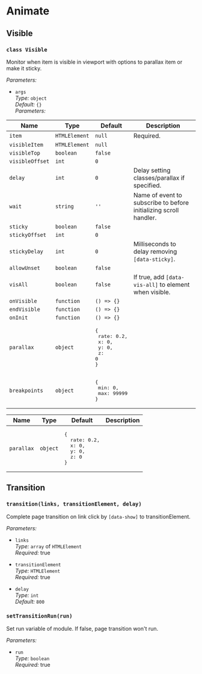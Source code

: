 # Animate

## Visible

### `class Visible`

Monitor when item is visible in viewport with options to parallax item or make it sticky.

_Parameters:_

* `args`  
_Type:_ `object`  
_Default:_ `{}`  
_Parameters:_

| Name | Type | Default | Description
|--|--|--|--|
| `item` | `HTMLElement` | `null` | Required.
| `visibleItem` | `HTMLElement` | `null` |
| `visibleTop` | `boolean` | `false` |
| `visibleOffset` | `int` | `0` |
| `delay` | `int` | `0` | Delay setting classes/parallax if specified.
| `wait` | `string` | `''` | Name of event to subscribe to before initializing scroll handler.
| `sticky` | `boolean` | `false` |
| `stickyOffset` | `int` | `0` |
| `stickyDelay` | `int` | `0` | Milliseconds to delay removing `[data-sticky]`.
| `allowUnset` | `boolean` | `false` |
| `visAll` | `boolean` | `false` | If true, add `[data-vis-all]` to element when visible.
| `onVisible` | `function` | `() => {}` |
| `endVisible` | `function` | `() => {}` |
| `onInit` | `function` | `() => {}` |
| `parallax` | `object` | <pre lang="js">{<br>&nbsp;rate: 0.2,<br>&nbsp;x: 0,<br>&nbsp;y: 0,<br>&nbsp;z: 0<br>}</pre> |
| `breakpoints` | `object` | <pre lang="js">{<br>&nbsp;min: 0,<br>&nbsp;max: 99999<br>}</pre> |

<table>
  <thead>
  <tr>
    <th>Name</th>
    <th>Type</th>
    <th>Default</th>
    <th>Description</th>
  </tr>
  </thead>
  <tbody>
  <tr>
    <td><code>parallax</code></td>
    <td><code>object</code></td>
    <td>
<pre lang="js">
{
  rate: 0.2,
  x: 0,
  y: 0,
  z: 0
}
</pre>
    </td>
    <td></td>
  </tr>
  </tbody>
</table>

## Transition

### `transition(links, transitionElement, delay)`

Complete page transition on link click by `[data-show]` to transitionElement.

_Parameters:_

* `links`  
_Type:_ `array` of `HTMLElement`  
_Required:_ true

* `transitionElement`  
_Type:_ `HTMLElement`  
_Required:_ true

* `delay`  
_Type:_ `int`  
_Default:_ `800`

### `setTransitionRun(run)`

Set run variable of module. If false, page transition won't run.

_Parameters:_

* `run`  
_Type:_ `boolean`  
_Required:_ true
